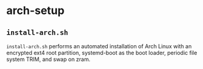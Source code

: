 # arch-setup

## `install-arch.sh`

`install-arch.sh` performs an automated installation of Arch Linux with an
encrypted ext4 root partition, systemd-boot as the boot loader, periodic file
system TRIM, and swap on zram.

